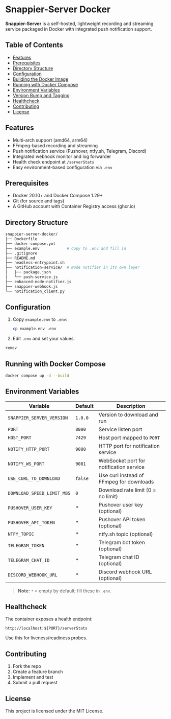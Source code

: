 # Snappier-Server Docker

**Snappier-Server** is a self-hosted, lightweight recording and streaming service packaged in Docker with integrated push notification support.

## Table of Contents

* [Features](#features)
* [Prerequisites](#prerequisites)
* [Directory Structure](#directory-structure)
* [Configuration](#configuration)
* [Building the Docker Image](#building-the-docker-image)
* [Running with Docker Compose](#running-with-docker-compose)
* [Environment Variables](#environment-variables)
* [Version Bump and Tagging](#version-bump-and-tagging)
* [Healthcheck](#healthcheck)
* [Contributing](#contributing)
* [License](#license)

## Features

* Multi-arch support (amd64, arm64)
* FFmpeg-based recording and streaming
* Push notification service (Pushover, ntfy.sh, Telegram, Discord)
* Integrated webhook monitor and log forwarder
* Health check endpoint at `/serverStats`
* Easy environment-based configuration via `.env`

## Prerequisites

* Docker 20.10+ and Docker Compose 1.29+
* Git (for source and tags)
* A GitHub account with Container Registry access (ghcr.io)

## Directory Structure

```bash
snappier-server-docker/
├── Dockerfile
├── docker-compose.yml
├── example.env            # Copy to .env and fill in
├── .gitignore
├── README.md
├── headless-entrypoint.sh
├── notification-service/  # Node notifier in its own layer
│   ├── package.json
│   └── push-service.js
├── enhanced-node-notifier.js
├── snappier-webhook.js
└── notification_client.py
```

## Configuration

1. Copy `example.env` to `.env`:

   ```bash
   cp example.env .env
   ```
2. Edit `.env` and set your values.

```bash
remov
```

## Running with Docker Compose

```bash
docker compose up -d --build
```

## Environment Variables

| Variable                   | Default | Description                              |
| -------------------------- | ------- | ---------------------------------------- |
| `SNAPPIER_SERVER_VERSION`  | `1.0.0` | Version to download and run              |
| `PORT`                     | `8000`  | Service listen port                      |
| `HOST_PORT`                | `7429`  | Host port mapped to `PORT`               |
| `NOTIFY_HTTP_PORT`         | `9080`  | HTTP port for notification service       |
| `NOTIFY_WS_PORT`           | `9081`  | WebSocket port for notification service  |
| `USE_CURL_TO_DOWNLOAD`     | `false` | Use curl instead of FFmpeg for downloads |
| `DOWNLOAD_SPEED_LIMIT_MBS` | `0`     | Download rate limit (0 = no limit)       |
| `PUSHOVER_USER_KEY`        | \*      | Pushover user key (optional)             |
| `PUSHOVER_API_TOKEN`       | \*      | Pushover API token (optional)            |
| `NTFY_TOPIC`               | \*      | ntfy.sh topic (optional)                 |
| `TELEGRAM_TOKEN`           | \*      | Telegram bot token (optional)            |
| `TELEGRAM_CHAT_ID`         | \*      | Telegram chat ID (optional)              |
| `DISCORD_WEBHOOK_URL`      | \*      | Discord webhook URL (optional)           |

> **Note:** `*` = empty by default; fill these in `.env`.

## Healthcheck

The container exposes a health endpoint:

```
http://localhost:${PORT}/serverStats
```

Use this for liveness/readiness probes.

## Contributing

1. Fork the repo
2. Create a feature branch
3. Implement and test
4. Submit a pull request

## License

This project is licensed under the MIT License.
